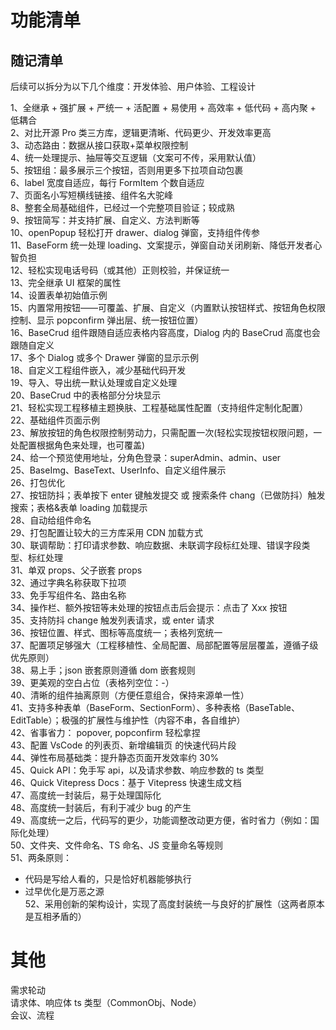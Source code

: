# 功能清单

## 随记清单

后续可以拆分为以下几个维度：开发体验、用户体验、工程设计

1、全继承 + 强扩展 + 严统一 + 活配置 + 易使用 + 高效率 + 低代码 + 高内聚 + 低耦合  
2、对比开源 Pro 类三方库，逻辑更清晰、代码更少、开发效率更高  
3、动态路由：数据从接口获取+菜单权限控制  
4、统一处理提示、抽屉等交互逻辑（文案可不传，采用默认值）  
5、按钮组：最多展示三个按钮，否则用更多下拉项自动包裹  
6、label 宽度自适应，每行 FormItem 个数自适应  
7、页面名小写短横线链接、组件名大驼峰  
8、整套全局基础组件，已经过一个完整项目验证；较成熟  
9、按钮简写：并支持扩展、自定义、方法判断等  
10、openPopup 轻松打开 drawer、dialog 弹窗，支持组件传参  
11、BaseForm 统一处理 loading、文案提示，弹窗自动关闭刷新、降低开发者心智负担  
12、轻松实现电话号码（或其他）正则校验，并保证统一  
13、完全继承 UI 框架的属性  
14、设置表单初始值示例  
15、内置常用按钮——可覆盖、扩展、自定义（内置默认按钮样式、按钮角色权限控制、显示 popconfirm 弹出层、统一按钮位置）  
16、BaseCrud 组件跟随自适应表格内容高度，Dialog 内的 BaseCrud 高度也会跟随自定义  
17、多个 Dialog 或多个 Drawer 弹窗的显示示例  
18、自定义工程组件嵌入，减少基础代码开发  
19、导入、导出统一默认处理或自定义处理  
20、BaseCrud 中的表格部分分块显示  
21、轻松实现工程移植主题换肤、工程基础属性配置（支持组件定制化配置）  
22、基础组件页面示例  
23、解放按钮的角色权限控制劳动力，只需配置一次(轻松实现按钮权限问题，一处配置根据角色来处理，也可覆盖)  
24、给一个预览使用地址，分角色登录：superAdmin、admin、user  
25、BaseImg、BaseText、UserInfo、自定义组件展示  
26、打包优化  
27、按钮防抖；表单按下 enter 键触发提交 或 搜索条件 chang（已做防抖）触发搜索；表格&表单 loading 加载提示  
28、自动给组件命名  
29、打包配置让较大的三方库采用 CDN 加载方式  
30、联调帮助：打印请求参数、响应数据、未联调字段标红处理、错误字段类型、标红处理  
31、单双 props、父子嵌套 props  
32、通过字典名称获取下拉项  
33、免手写组件名、路由名称  
34、操作栏、额外按钮等未处理的按钮点击后会提示：点击了 Xxx 按钮  
35、支持防抖 change 触发列表请求，或 enter 请求  
36、按钮位置、样式、图标等高度统一；表格列宽统一  
37、配置项足够强大（工程移植性、全局配置、局部配置等层层覆盖，遵循子级优先原则）  
38、易上手；json 嵌套原则遵循 dom 嵌套规则  
39、更美观的空白占位（表格列空位：-）  
40、清晰的组件抽离原则（方便任意组合，保持来源单一性）  
41、支持多种表单（BaseForm、SectionForm）、多种表格（BaseTable、EditTable）；极强的扩展性与维护性（内容不串，各自维护）  
42、省事省力： popover, popconfirm 轻松拿捏  
43、配置 VsCode 的列表页、新增编辑页 的快速代码片段  
44、弹性布局基础类：提升静态页面开发效率约 30%  
45、Quick API：免手写 api，以及请求参数、响应参数的 ts 类型  
46、Quick Vitepress Docs：基于 Vitepress 快速生成文档  
47、高度统一封装后，易于处理国际化  
48、高度统一封装后，有利于减少 bug 的产生  
49、高度统一之后，代码写的更少，功能调整改动更方便，省时省力（例如：国际化处理）  
50、文件夹、文件命名、TS 命名、JS 变量命名等规则  
51、两条原则：

- 代码是写给人看的，只是恰好机器能够执行
- 过早优化是万恶之源  
  52、采用创新的架构设计，实现了高度封装统一与良好的扩展性（这两者原本是互相矛盾的）

# 其他

需求轮动  
请求体、响应体 ts 类型（CommonObj、Node）  
会议、流程
